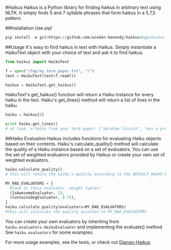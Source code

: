 #Haikus
Haikus is a Python library for finding haikus in arbitrary text using NLTK.
It simply finds 5 and 7 syllable phrases that form haikus in a 5,7,5 pattern.

##Installation
Use pip!
```python
pip install -e git+https://github.com/wieden-kennedy/haikus#egg=haikus
```

##Usage
It's easy to find haikus in text with Haikus.
Simply instantiate a HaikuText object with your choice of text and ask it to find haikus.
```python
from haikus import HaikuText

f = open("/tmp/my_term_paper.txt", "r")
text = HaikuText(text=f.read())

haikus = HaikuText.get_haikus()
```

HaikuText's get_haikus() function will return a Haiku instance for every haiku in the text.
Haiku's get_lines() method will return a list of lines in the haiku.
```python
haiku = haikus[0]

print haiku.get_lines()
# oh look, a haiku from your term paper! ["abraham lincoln", "was a president one time", "he freed many slaves"]
```

##Haiku Evaluation
Haikus includes functions for evaluating Haiku objects based on their contents.  Haiku's calculate_quality() method will
calculate the quality of a Haiku instance based on a set of evaluators. You can use the set of weighted evaluators provided by
Haikus or create your own set of weighted evaluators.

```python
haiku.calculate_quality()
# this will return the haiku's quality according to the DEFAULT_HAIKU_EVALUATORS

MY_RAD_EVALUATORS = [
  #look at these evaluator, weight tuples!
  (IsAwesomeEvaluator, 1),
  (ContainsDogEvaluator, 0.75),
]
haiku.calculate_quality(evaluators=MY_RAD_EVALUATORS)
#this will calculate the quality accordin to MY_RAD_EVALUATORS
```

You can create your own evaluators by inheriting from ```haiku.evaluators.HaikuEvaluator``` and implementing the
evaluate() method. See ```haiku.evaluators``` for some examples.

For more usage examples, see the tests, or check out [Django-Haikus](https://github.com/wieden-kennedy/django-haikus/)

